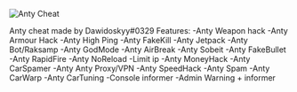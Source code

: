 ![Anty Cheat](https://user-images.githubusercontent.com/59024255/91491297-1efee500-e8b4-11ea-884e-a039ae105fab.png)

Anty cheat made by Dawidoskyy#0329
Features:
-Anty Weapon hack
-Anty Armour Hack
-Anty High Ping
-Anty FakeKill
-Anty Jetpack
-Anty Bot/Raksamp
-Anty GodMode
-Anty AirBreak
-Anty Sobeit
-Anty FakeBullet
-Anty RapidFire
-Anty NoReload
-Limit ip
-Anty MoneyHack
-Anty CarSpamer
-Anty Anty Proxy/VPN
-Anty SpeedHack
-Anty Spam
-Anty CarWarp
-Anty CarTuning
-Console informer
-Admin Warning + informer 
